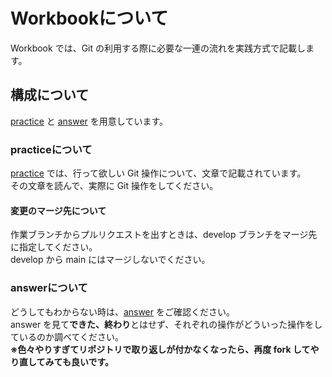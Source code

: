 # Workbookについて

Workbook では、Git の利用する際に必要な一連の流れを実践方式で記載します。  

## 構成について

[practice](./practice) と [answer](./answer) を用意しています。  

### practiceについて

[practice](./practice) では、行って欲しい Git 操作について、文章で記載されています。  
その文章を読んで、実際に Git 操作をしてください。

#### 変更のマージ先について

作業ブランチからプルリクエストを出すときは、develop ブランチをマージ先に指定してください。  
develop から main にはマージしないでください。  

### answerについて

どうしてもわからない時は、[answer](./answer) をご確認ください。  
answer を見て**できた、終わり**とはせず、それぞれの操作がどういった操作をしているのか調べてください。  
**※色々やりすぎてリポジトリで取り返しが付かなくなったら、再度 fork してやり直してみても良いです。**
